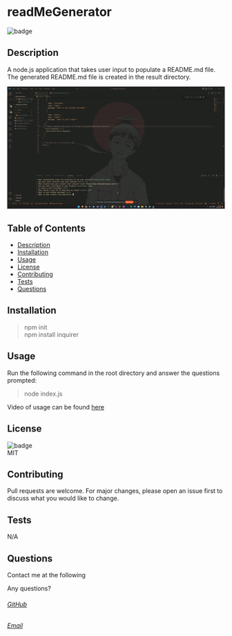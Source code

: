 # readMeGenerator
![badge](https://img.shields.io/badge/license-MIT-9cf)<br />
## Description  
A node.js application that takes user input to populate a README.md file. The generated README.md file is created in the result directory. 

<img src="./media/READMEgen.gif" alt="Generator Animated" title="READMEGen" >

## Table of Contents
- [Description](#description)
- [Installation](#installation)
- [Usage](#usage)
- [License](#license)
- [Contributing](#contributing)
- [Tests](#tests)
- [Questions](#questions)
## Installation  
>npm init  
>npm install inquirer
## Usage
Run the following command in the root directory and answer the questions prompted:   
>node index.js

Video of usage can be found [here](\media\READMEgen.webm)
## License
![badge](https://img.shields.io/badge/license-MIT-9cf)<br />
MIT
## Contributing
Pull requests are welcome. For major changes, please open an issue first to discuss what you would like to change.
## Tests
N/A
## Questions
Contact me at the following<br /> 


Any questions?<br />

###### [GitHub](https://github.com/test)<br /> 
###### [Email](https://github.com/test)<br />
  